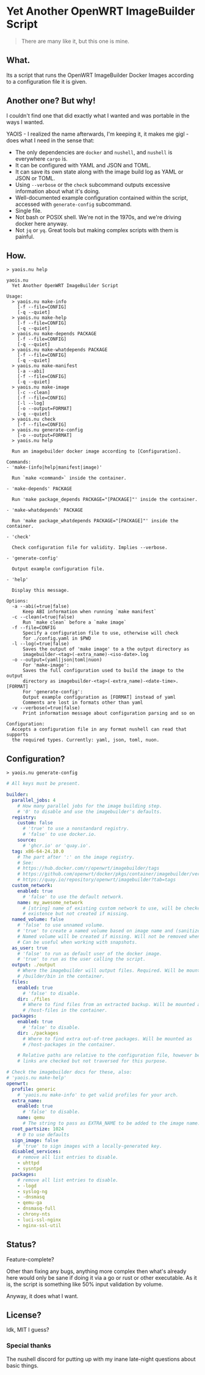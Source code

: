 # Yet Another OpenWRT ImageBuilder Script

> There are many like it, but this one is mine.

## What.

Its a script that runs the OpenWRT ImageBuilder Docker Images according to a configuration file it is given.

## Another one? But why!

I couldn't find one that did exactly what I wanted and was portable in the ways I wanted.

YAOIS - I realized the name afterwards, I'm keeping it, it makes me gigl - does what I need in the sense that:

* The only dependencies are `docker` and `nushell`, and `nushell` is everywhere `cargo` is.
* It can be configured with YAML and JSON and TOML.
* It can save its own state along with the image build log as YAML or JSON or TOML.
* Using `--verbose` or the `check` subcommand outputs excessive information about what it's doing.
* Well-documented example configuration contained within the script, accessed with `generate-config` subcommand.
* Single file.
* Not bash or POSIX shell. We're not in the 1970s, and we're driving docker here anyway.
* Not `jq` or `yq`. Great tools but making complex scripts with them is painful.

## How.

`> yaois.nu help`
```help
yaois.nu
  Yet Another OpenWRT ImageBuilder Script

Usage:
  > yaois.nu make-info
    [-f --file=CONFIG]
    [-q --quiet]
  > yaois.nu make-help
    [-f --file=CONFIG]
    [-q --quiet]
  > yaois.nu make-depends PACKAGE
    [-f --file=CONFIG]
    [-q --quiet]
  > yaois.nu make-whatdepends PACKAGE
    [-f --file=CONFIG]
    [-q --quiet]
  > yaois.nu make-manifest
    [-a --abi]
    [-f --file=CONFIG]
    [-q --quiet]
  > yaois.nu make-image
    [-c --clean]
    [-f --file=CONFIG]
    [-l --log]
    [-o --output=FORMAT]
    [-q --quiet]
  > yaois.nu check
    [-f --file=CONFIG]
  > yaois.nu generate-config
    [-o --output=FORMAT]
  > yaois.nu help

  Run an imagebuilder docker image according to [Configuration].

Commands:
- 'make-(info|help|manifest|image)'

  Run `make <command>` inside the container.

- 'make-depends' PACKAGE

  Run 'make package_depends PACKAGE="[PACKAGE]"' inside the container.

- 'make-whatdepends' PACKAGE

  Run 'make package_whatdepends PACKAGE="[PACKAGE]"' inside the container.

- 'check'

  Check configuration file for validity. Implies --verbose.

- 'generate-config'

  Output example configuration file.

- 'help'

  Display this message.

Options:
  -a --abi(=true|false)
      Keep ABI information when running `make manifest`
  -c --clean(=true|false)
      Run `make clean` before a `make image`
  -f --file=CONFIG
      Specify a configuration file to use, otherwise will check
      for ./config.yaml in $PWD
  -l --log(=true|false)
      Saves the output of 'make image' to a the output directory as
      imagebuilder-<tag>(-extra_name)-<iso-date>.log
  -o --output=(yaml|json|toml|nuon)
      For 'make-image':
      Saves the full configuration used to build the image to the output
      directory as imagebuilder-<tag>(-extra_name)-<date-time>.[FORMAT]
      For 'generate-config':
      Output example configuration as [FORMAT] instead of yaml
      Comments are lost in formats other than yaml
  -v --verbose(=true|false)
      Print information message about configuration parsing and so on

Configuration:
  Accepts a configuration file in any format nushell can read that supports
  the required types. Currently: yaml, json, toml, nuon.
```

## Configuration?

`> yaois.nu generate-config`
```yaml
# All keys must be present.

builder:
  parallel_jobs: 4
    # How many parallel jobs for the image building step.
    # '0' to disable and use the imagebuilder's defaults.
  registry:
    custom: false
      # 'true' to use a nonstandard registry.
      # 'false' to use docker.io.
    source:
      # 'ghcr.io' or 'quay.io'.
  tag: x86-64-24.10.0
    # The part after ':' on the image registry.
    # See:
    # https://hub.docker.com/r/openwrt/imagebuilder/tags
    # https://github.com/openwrt/docker/pkgs/container/imagebuilder/versions
    # https://quay.io/repository/openwrt/imagebuilder?tab=tags
  custom_network:
    enabled: true
      # 'false' to use the default network.
    name: my_awesome_network
      # [string] name of existing custom network to use, will be checked for
      # existence but not created if missing.
  named_volume: false
    # 'false' to use unnamed volume.
    # 'true' to create a named volume based on image name and (sanitized) tag.
    # Named volume will be created if missing. Will not be removed when done.
    # Can be useful when working with snapshots.
  as_user: true
    # 'false' to run as default user of the docker image.
    # 'true' to run as the user calling the script.
  output: ./output
    # Where the imagebuilder will output files. Required. Will be mounted as
    # /builder/bin in the container.
  files:
    enabled: true
      # 'false' to disable.
    dir: ./files
      # Where to find files from an extracted backup. Will be mounted as
      # /host-files in the container.
  packages:
    enabled: true
      # 'false' to disable.
    dir: ./packages
      # Where to find extra out-of-tree packages. Will be mounted as
      # /host-packages in the container.

    # Relative paths are relative to the configuration file, however be aware
    # links are checked but not traversed for this purpose.

# Check the imagebuilder docs for these, also:
# 'yaois.nu make-help'
openwrt:
  profile: generic
    # 'yaois.nu make-info' to get valid profiles for your arch.
  extra_name:
    enabled: true
      # 'false' to disable.
    name: qemu
      # The string to pass as EXTRA_NAME to be added to the image name.
  root_partsize: 1024
    # 0 to use defaults
  sign_image: false
    # 'true' to sign images with a locally-generated key.
  disabled_services:
    # remove all list entries to disable.
    - uhttpd
    - sysntpd
  packages:
    # remove all list entries to disable.
    - -logd
    - syslog-ng
    - -dnsmasq
    - qemu-ga
    - dnsmasq-full
    - chrony-nts
    - luci-ssl-nginx
    - nginx-ssl-util
```

## Status?

Feature-complete?

Other than fixing any bugs, anything more complex then what's already here would only be sane if doing it via a go or rust or other executable. As it is, the script is something like 50% input validation by volume.

Anyway, it does what I want.

## License?

Idk, MIT I guess?

### Special thanks

The nushell discord for putting up with my inane late-night questions about basic things.

